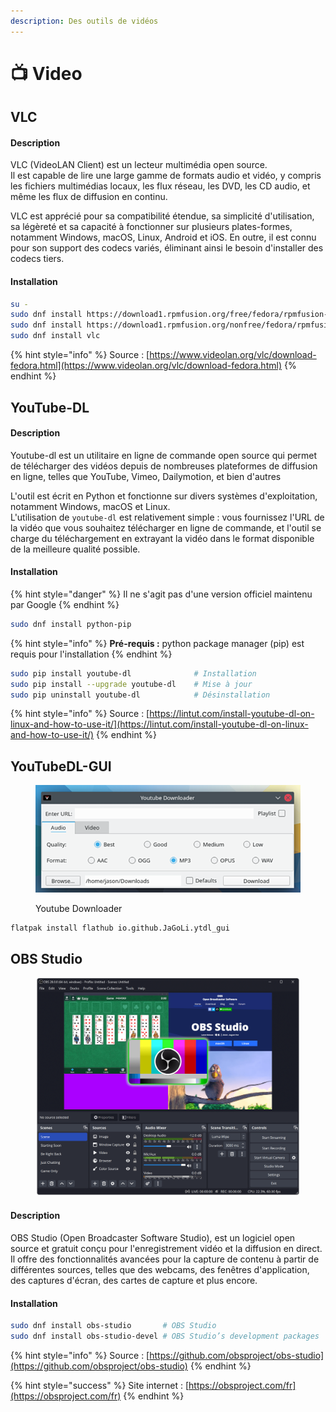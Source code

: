 ```yaml
---
description: Des outils de vidéos
---
```


# 📺 Video

## VLC

#### Description

VLC (VideoLAN Client) est un lecteur multimédia open source. \
Il est capable de lire une large gamme de formats audio et vidéo, y compris les fichiers multimédias locaux, les flux réseau, les DVD, les CD audio, et même les flux de diffusion en continu.&#x20;

VLC est apprécié pour sa compatibilité étendue, sa simplicité d'utilisation, sa légèreté et sa capacité à fonctionner sur plusieurs plates-formes, notamment Windows, macOS, Linux, Android et iOS. En outre, il est connu pour son support des codecs variés, éliminant ainsi le besoin d'installer des codecs tiers.

#### Installation&#x20;

```bash
su -
sudo dnf install https://download1.rpmfusion.org/free/fedora/rpmfusion-free-release-$(rpm -E %fedora).noarch.rpm
sudo dnf install https://download1.rpmfusion.org/nonfree/fedora/rpmfusion-nonfree-release-$(rpm -E %fedora).noarch.rpm
sudo dnf install vlc
```

{% hint style="info" %}
Source : [https://www.videolan.org/vlc/download-fedora.html](https://www.videolan.org/vlc/download-fedora.html)
{% endhint %}

## YouTube-DL

#### Description

Youtube-dl est un utilitaire en ligne de commande open source qui permet de télécharger des vidéos depuis de nombreuses plateformes de diffusion en ligne, telles que YouTube, Vimeo, Dailymotion, et bien d'autres

L'outil est écrit en Python et fonctionne sur divers systèmes d'exploitation, notamment Windows, macOS et Linux. \
L'utilisation de `youtube-dl` est relativement simple : vous fournissez l'URL de la vidéo que vous souhaitez télécharger en ligne de commande, et l'outil se charge du téléchargement en extrayant la vidéo dans le format disponible de la meilleure qualité possible.

#### Installation

{% hint style="danger" %}
Il ne s'agit pas d'une version officiel maintenu par Google
{% endhint %}

```bash
sudo dnf install python-pip
```

{% hint style="info" %}
**Pré-requis :** python package manager (pip) est requis pour l'installation
{% endhint %}

```bash
sudo pip install youtube-dl              # Installation
sudo pip install --upgrade youtube-dl    # Mise à jour
sudo pip uninstall youtube-dl            # Désinstallation
```

{% hint style="info" %}
Source : [https://lintut.com/install-youtube-dl-on-linux-and-how-to-use-it/](https://lintut.com/install-youtube-dl-on-linux-and-how-to-use-it/)
{% endhint %}

## YouTubeDL-GUI

<figure><img src="../../../.gitbook/assets/Capture d’écran du 2022-11-08 16-55-08.png" alt=""><figcaption><p>Youtube Downloader</p></figcaption></figure>

```bash
flatpak install flathub io.github.JaGoLi.ytdl_gui
```

## OBS Studio

<figure><img src="../../../.gitbook/assets/hero.png" alt=""><figcaption></figcaption></figure>

#### Description

OBS Studio (Open Broadcaster Software Studio), est un logiciel open source et gratuit conçu pour l'enregistrement vidéo et la diffusion en direct. Il offre des fonctionnalités avancées pour la capture de contenu à partir de différentes sources, telles que des webcams, des fenêtres d'application, des captures d'écran, des cartes de capture et plus encore.

#### Installation

```bash
sudo dnf install obs-studio       # OBS Studio
sudo dnf install obs-studio-devel # OBS Studio’s development packages
```

{% hint style="info" %}
Source : [https://github.com/obsproject/obs-studio](https://github.com/obsproject/obs-studio)
{% endhint %}

{% hint style="success" %}
Site internet : [https://obsproject.com/fr](https://obsproject.com/fr)
{% endhint %}
